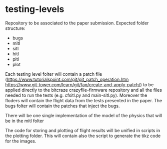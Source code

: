 # testing-levels

Repository to be associated to the paper submission. 
Expected folder structure:
 * bugs
 * mitl
 * sitl
 * hitl
 * pitl
 * plot

Each testing level folter will contain a patch file (https://www.tutorialspoint.com/git/git_patch_operation.htm https://www.git-tower.com/learn/git/faq/create-and-apply-patch/) to be applied directly to the bitcraze crazyflie-firmware repository and all the files needed to run the tests (e.g. cfsitl.py and main-sitl.py). Moreover the floders will contain the flight data from the tests presented in the paper. The bugs folter will contain the patches that inject the bugs.

There will be one single implementation of the model of the physics that will be in the mitl folter

The code for storing and plotting of flight results will be unified in scripts in the plotting folder. This will contain also the script to generate the tikz code for the images.
